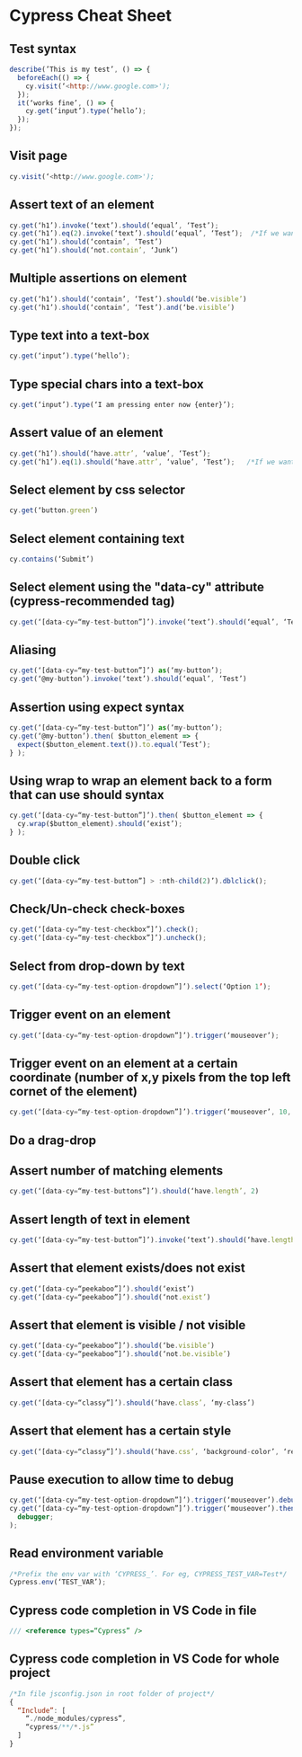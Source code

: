 # Cypress Cheat Sheet

## Test syntax

```javascript
describe(’This is my test’, () => {
  beforeEach(() => {
    cy.visit(‘<http://www.google.com>');
  });
  it(‘works fine’, () => {
    cy.get(‘input’).type(‘hello’);
  });
});
```

## Visit page

```javascript
cy.visit(‘<http://www.google.com>');
```

## Assert text of an element

```javascript
cy.get(‘h1’).invoke(‘text’).should(‘equal’, ‘Test’);
cy.get(‘h1’).eq(2).invoke(‘text’).should(‘equal’, ‘Test’);  /*If we want to use the 3rd h1 when there are more than one h1’s*/
cy.get(‘h1’).should(‘contain’, ‘Test’)
cy.get(‘h1’).should(‘not.contain’, ‘Junk’)
```

## Multiple assertions on element

```javascript
cy.get(‘h1’).should(‘contain’, ‘Test’).should(‘be.visible’)
cy.get(‘h1’).should(‘contain’, ‘Test’).and(‘be.visible’)
```

## Type text into a text-box

```javascript
cy.get(‘input’).type(‘hello’);
```

## Type special chars into a text-box

```javascript
cy.get(‘input’).type(‘I am pressing enter now {enter}’);
```

## Assert value of an element

```javascript
cy.get(‘h1’).should(‘have.attr’, ‘value’, ‘Test’);
cy.get(‘h1’).eq(1).should(‘have.attr’, ‘value’, ‘Test’);   /*If we want to use the 2nd h1 when there are more than one h1’s*/
```

## Select element by css selector

```javascript
cy.get(‘button.green’)
```

## Select element containing text

```javascript
cy.contains(‘Submit’)
```

## Select element using the "data-cy" attribute (cypress-recommended tag)

```javascript
cy.get(‘[data-cy=“my-test-button”]’).invoke(‘text’).should(‘equal’, ‘Test’)
```

## Aliasing

```javascript
cy.get(‘[data-cy=“my-test-button”]’) as(‘my-button’);
cy.get(‘@my-button’).invoke(‘text’).should(‘equal’, ‘Test’)
```

## Assertion using expect syntax

```javascript
cy.get(‘[data-cy=“my-test-button”]’) as(‘my-button’);
cy.get(‘@my-button’).then( $button_element => {
  expect($button_element.text()).to.equal(’Test’);
} );
```

## Using wrap to wrap an element back to a form that can use should syntax

```javascript
cy.get(‘[data-cy=“my-test-button”]’).then( $button_element => {
  cy.wrap($button_element).should(‘exist’);
} );
```

## Double click

```javascript
cy.get(‘[data-cy=“my-test-button”] > :nth-child(2)’).dblclick();
```

## Check/Un-check check-boxes

```javascript
cy.get(‘[data-cy=“my-test-checkbox”]’).check();
cy.get(‘[data-cy=“my-test-checkbox”]’).uncheck();
```

## Select from drop-down by text

```javascript
cy.get(‘[data-cy=“my-test-option-dropdown”]’).select(‘Option 1’);
```

## Trigger event on an element

```javascript
cy.get(‘[data-cy=“my-test-option-dropdown”]’).trigger(‘mouseover’);
```

## Trigger event on an element at a certain coordinate (number of x,y pixels from the top left cornet of the element)

```javascript
cy.get(‘[data-cy=“my-test-option-dropdown”]’).trigger(‘mouseover’, 10, 20);
```

## Do a drag-drop

## Assert number of matching elements

```javascript
cy.get(‘[data-cy=“my-test-buttons”]’).should(‘have.length’, 2)
```

## Assert length of text in element

```javascript
cy.get(‘[data-cy=“my-test-button”]’).invoke(‘text’).should(‘have.length’, 4)
```

## Assert that element exists/does not exist

```javascript
cy.get(‘[data-cy=“peekaboo”]’).should(‘exist’)
cy.get(‘[data-cy=“peekaboo”]’).should(‘not.exist’)
```

## Assert that element is visible / not visible

```javascript
cy.get(‘[data-cy=“peekaboo”]’).should(‘be.visible’)
cy.get(‘[data-cy=“peekaboo”]’).should(‘not.be.visible’)
```

## Assert that element has a certain class

```javascript
cy.get(‘[data-cy=“classy”]’).should(‘have.class’, ‘my-class’)
```

## Assert that element has a certain style

```javascript
cy.get(‘[data-cy=“classy”]’).should(‘have.css’, ‘background-color’, ‘red’)
```

## Pause execution to allow time to debug

```javascript
cy.get(‘[data-cy=“my-test-option-dropdown”]’).trigger(‘mouseover’).debug();
cy.get(‘[data-cy=“my-test-option-dropdown”]’).trigger(‘mouseover’).then(() => {
  debugger;
);
```

## Read environment variable

```javascript
/*Prefix the env var with ‘CYPRESS_’. For eg, CYPRESS_TEST_VAR=Test*/
Cypress.env(‘TEST_VAR’);
```

## Cypress code completion in VS Code in file

```javascript
/// <reference types=“Cypress” />
```

## Cypress code completion in VS Code for whole project

```javascript
/*In file jsconfig.json in root folder of project*/
{
  “Include”: [
    “./node_modules/cypress”,
    “cypress/**/*.js”
  ]
}
```
